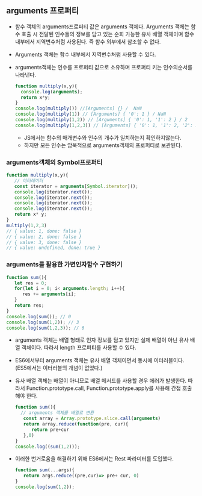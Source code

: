 ## arguments 프로퍼티



- 함수 객체의 arguments프로퍼티 값은 arguments 객체다. Arguments 객체는 함수 호출 시 전달된 인수들의 정보를 담고 있는 순회 가능한 유사 배열 객체이며 함수내부에서 지역변수처럼 사용된다. 즉 함수 외부에서 참조할 수 없다.

- Arguments 객체는 함수 내부에서 지역변수처럼 사용할 수 있다.

- arguments객체는 인수를 프로퍼티 값으로 소유하며 프로퍼티 키는 인수의순서를 나타낸다.

  ```js
  function multiply(x,y){
  	console.log(arguments);
  	return x*y;
  }
  console.log(multiply()) //[Arguments] {} /  NaN
  console.log(multiply(1)) // [Arguments] { '0': 1 } / NaN
  console.log(multiply(1,2)) // [Arguments] { '0': 1, '1': 2 } / 2
  console.log(multiply(1,2,3)) // [Arguments] { '0': 1, '1': 2, '2': 3 } / 2
  ```

  - JS에서는 함수의 매개변수와 인수의 개수가 일치하는지 확인하지않는다. 
  - 하지만 모든 인수는 암묵적으로 arguments객체의 프로퍼티로 보관된다.



### arguments객체의 Symbol프로퍼티

```js
function multiply(x,y){
   // 이터레이터
   const iterator = arguments[Symbol.iterator]();
   console.log(iterator.next());
   console.log(iterator.next());
   console.log(iterator.next());
   console.log(iterator.next());
   return x* y;
}
multiply(1,2,3)
// { value: 1, done: false }
// { value: 2, done: false }
// { value: 3, done: false }
// { value: undefined, done: true }
```

### arguments를 활용한 가변인자함수 구현하기

```js
function sum(){
   let res = 0;
   for(let i = 0; i< arguments.length; i++){
      res += arguments[i];
   }
   return res;
}
console.log(sum()); // 0
console.log(sum(1,2)); // 3
console.log(sum(1,2,3)); // 6
```

- arguments 객체는 배열 형태로 인자 정보를 담고 있지만 실제 배열이 아닌 유사 배열 객체이다. 따라서 length 프로퍼티를 사용할 수 있다.

- ES6에서부터 arguments 객체는 유사 배열 객체이면서 동시에 이터러블이다. (ES5에서는 이터러블의 개념이 없었다.)

- 유사 배열 객체는 배열이 아니므로 배열 메서드를 사용할 경우 에러가 발생한다. 따라서 Function.prototype.call, Function.prototype.apply를 사용해 간접 호출해야 한다.

  ```js
  function sum(){
    // arguments 객체를 배열로 변환
     const array = Array.prototype.slice.call(arguments)
     return array.reduce(function(pre, cur){
        return pre+cur
     },0)
  }
  console.log((sum(1,2)));
  ```

- 이러한 번거로움을 해결하기 위해 ES6에서는 Rest 파라미터를 도입했다.

  ```js
  function sum(...args){
     return args.reduce((pre,cur)=> pre+ cur, 0)
  }
  console.log(sum(1,2));
  ```

  

